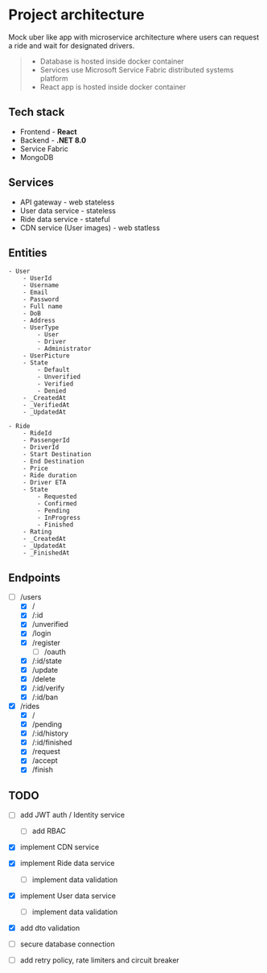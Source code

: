 # Project architecture

Mock uber like app with microservice architecture where users can request a ride and wait for designated drivers.


> - Database is hosted inside docker container
> - Services use Microsoft Service Fabric distributed systems platform
> - React app is hosted inside docker container

## Tech stack
- Frontend - **React**
- Backend - **.NET 8.0**
- Service Fabric
- MongoDB

## Services
- API gateway - web stateless
- User data service - stateless
- Ride data service - stateful
- CDN service (User images) - web statless

## Entities
```
- User
    - UserId
    - Username
    - Email
    - Password
    - Full name
    - DoB
    - Address
    - UserType
        - User
        - Driver
        - Administrator
    - UserPicture
    - State
        - Default
        - Unverified
        - Verified
        - Denied
    - _CreatedAt
    - _VerifiedAt
    - _UpdatedAt
```
```
- Ride
    - RideId
    - PassengerId
    - DriverId
    - Start Destination
    - End Destination
    - Price
    - Ride duration
    - Driver ETA
    - State
        - Requested
        - Confirmed
        - Pending
        - InProgress
        - Finished
    - Rating
    - _CreatedAt
    - _UpdatedAt
    - _FinishedAt
```


## Endpoints

- [ ] /users
    - [X] /
    - [X] /:id
    - [X] /unverified
    - [X] /login
    - [X] /register
        - [ ] /oauth
    - [X] /:id/state
    - [X] /update
    - [X] /delete
    - [X] /:id/verify
    - [X] /:id/ban
- [X] /rides
    - [X] /
    - [X] /pending
    - [X] /:id/history
    - [X] /:id/finished
    - [X] /request
    - [X] /accept
    - [X] /finish

## TODO
- [ ] add JWT auth / Identity service
    - [ ] add RBAC
- [X] implement CDN service
- [X] implement Ride data service
    - [ ] implement data validation
- [X] implement User data service
    - [ ] implement data validation
- [X] add dto validation
- [ ] secure database connection
- [ ] add retry policy, rate limiters and circuit breaker


